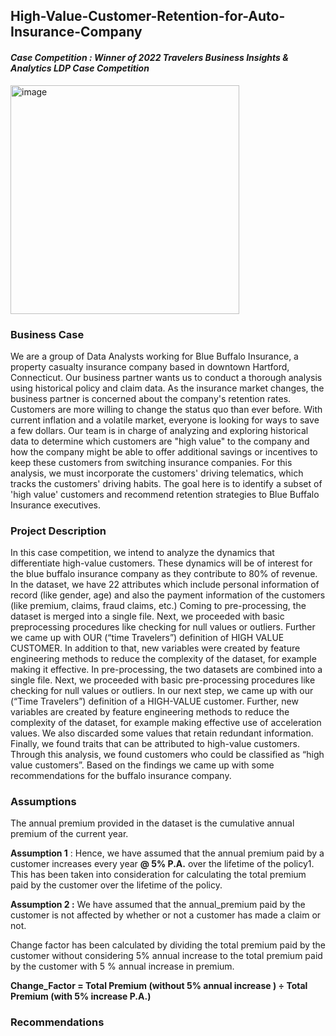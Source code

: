 ## High-Value-Customer-Retention-for-Auto-Insurance-Company

#### _Case Competition : Winner of 2022 Travelers Business Insights & Analytics LDP Case Competition_

<img width="366" alt="image" src="https://user-images.githubusercontent.com/70052374/224926401-2273b8a2-e108-478f-87d8-f4c850e0fc8e.png">

### **Business Case**

We are a group of Data Analysts working for Blue Buffalo Insurance, a property casualty insurance company 
based in downtown Hartford, Connecticut. Our business partner wants us to conduct a thorough analysis using 
historical policy and claim data. As the insurance market changes, the business partner is concerned about the 
company's retention rates. Customers are more willing to change the status quo than ever before. With current 
inflation and a volatile market, everyone is looking for ways to save a few dollars. Our team is in charge of 
analyzing and exploring historical data to determine which customers are "high value" to the company and 
how the company might be able to offer additional savings or incentives to keep these customers from 
switching insurance companies. For this analysis, we must incorporate the customers' driving telematics, which 
tracks the customers' driving habits. The goal here is to identify a subset of 'high value' customers and 
recommend retention strategies to Blue Buffalo Insurance executives.


### **Project Description**

In this case competition, we intend to analyze the dynamics that differentiate high-value customers. These 
dynamics will be of interest for the blue buffalo insurance company as they contribute to 80% of revenue.
In the dataset, we have 22 attributes which include personal information of record (like gender, age) and 
also the payment information of the customers (like premium, claims, fraud claims, etc.)
Coming to pre-processing, the dataset is merged into a single file. Next, we proceeded with basic 
preprocessing procedures like checking for null values or outliers. Further we came up with OUR (“time 
Travelers”) definition of HIGH VALUE CUSTOMER. In addition to that, new variables were created by 
feature engineering methods to reduce the complexity of the dataset, for example making it effective.
In pre-processing, the two datasets are combined into a single file. Next, we proceeded with basic pre-processing procedures like checking for null values or outliers.
In our next step, we came up with our (“Time Travelers”) definition of a HIGH-VALUE customer. Further, 
new variables are created by feature engineering methods to reduce the complexity of the dataset, for 
example making effective use of acceleration values. We also discarded some values that retain redundant 
information.
Finally, we found traits that can be attributed to high-value customers. Through this analysis, we found 
customers who could be classified as “high value customers”. Based on the findings we came up with 
some recommendations for the buffalo insurance company.

### **Assumptions**

The annual premium provided in the dataset is the cumulative annual premium of the current year.

**Assumption 1** : Hence, we have assumed that the annual premium paid by a customer increases every 
year **@ 5% P.A.** over the lifetime of the policy1. This has been taken into consideration for calculating the 
total premium paid by the customer over the lifetime of the policy. 

**Assumption 2 :** We have assumed that the annual_premium paid by the customer is not affected by 
whether or not a customer has made a claim or not.

Change factor has been calculated by dividing the total premium paid by the customer without 
considering 5% annual increase to the total premium paid by the customer with 5 % annual increase in 
premium.

**Change_Factor = Total Premium (without 5% annual increase ) ÷
Total Premium (with 5% increase P.A.)**


### **Recommendations**
